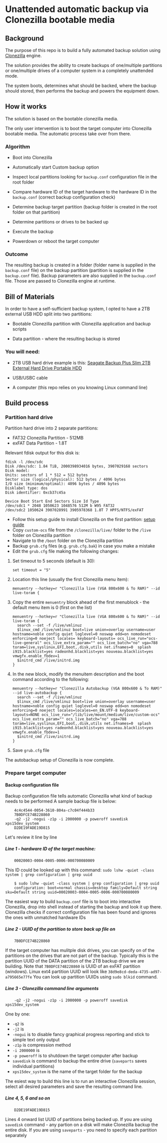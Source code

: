 
# Unattended automatic backup via Clonezilla bootable media

## Background

The purpose of this repo is to build a fully automated backup solution using [Clonezilla](https://clonezilla.org/) engine.

The solution provides the ability to create backups of one/multiple partitions or one/multiple drives of a computer system in a completely unattended mode.

The system boots, determines what should be backed, where the backup should stored, then performs the backup and powers the equipment down.

## How it works

The solution is based on the bootable clonezilla media.

The only user intervention is to boot the target computer into Clonezilla bootable media. The automatic process take over from there.

  

### Algorithm

- Boot into Clonezilla

- Automatically start Custom backup option

- Inspect local partitions looking for `backup.conf` configuration file in the root folder

- Compare hardware ID of the target hardware to the hardware ID in the `backup.conf` (correct backup configuration check)

- Determine backup target partition (backup folder is created in the root folder on that partition)

- Determine partitions or drives to be backed up

- Execute the backup

- Powerdown or reboot the target computer

### Outcome

The resulting backup is created in a folder (folder name is supplied in the `backup.conf` file) on the backup partition (partition is supplied in the `backup.conf` file). Backup parameters are also supplied in the `backup.conf` file. Those are passed to Clonezilla engine at runtime.


## Bill of Materials

In order to have a self-sufficient backup system, I opted to have a 2TB external USB HDD split into two partitions:

  

- Bootable Clonezilla partition with Clonezilla application and backup scripts

- Data partition - where the resulting backup is stored

  

### You will need:

- 2TB USB hard drive example is this: [Seagate Backup Plus Slim 2TB External Hard Drive Portable HDD](https://www.amazon.com/gp/product/B00FRHTTJE)

- USB/USBC cable

- A computer (this repo relies on you knowing Linux command line)

  

## Build process

  

### Partition hard drive

Partition hard drive into 2 separate partitions:
- FAT32 Clonezilla Partition - 512MB
- exFAT Data Partition - 1.8T

Relevant fdisk output for this disk is:

    fdisk -l /dev/sdc
    Disk /dev/sdc: 1.84 TiB, 2000398934016 bytes, 3907029168 sectors
    Disk model:
    Units: sectors of 1 * 512 = 512 bytes
    Sector size (logical/physical): 512 bytes / 4096 bytes
    I/O size (minimum/optimal): 4096 bytes / 4096 bytes
    Disklabel type: dos
    Disk identifier: 0xcb37c45a
      
    Device Boot Start End Sectors Size Id Type
    /dev/sdc1 * 2048 1050623 1048576 512M b W95 FAT32
    /dev/sdc2 1050624 3907028991 3905978368 1.8T 7 HPFS/NTFS/exFAT

- Follow this setup guide to install Clonezilla on the first partition: [setup guide](https://clonezilla.org/liveusb.php)
- Copy `custom-ocs` file from the `/clonezilla/live/` folder to the `/live` folder on Clonezilla partition
- Navigate to the `/boot` folder on the Clonezilla partition
- Backup `grub.cfg` files (e.g. `grub.cfg.bak`) in case you make a mistake
- Edit the `grub.cfg` file making the following changes:

 1. Set timeout to 5 seconds (default is 30):

		set timeout = "5"

 2. Location this line (usually the first Clonezilla menu item):

		menuentry --hotkey=r "Clonezilla live (VGA 800x600 & To RAM)" --id live-toram {

 3. Copy the entire `menuentry` block ahead of the first menublock - the default menu item is 0 (first on the list)

		menuentry --hotkey=r "Clonezilla live (VGA 800x600 & To RAM)" --id live-toram {
		  search --set -f /live/vmlinuz
		  $linux_cmd /live/vmlinuz boot=live union=overlay username=user hostname=noble config quiet loglevel=0 noswap edd=on nomodeset enforcing=0 noeject locales= keyboard-layouts= ocs_live_run="ocs-live-general" ocs_live_extra_param="" ocs_live_batch="no" vga=788 toram=live,syslinux,EFI,boot,.disk,utils net.ifnames=0  splash i915.blacklist=yes radeonhd.blacklist=yes nouveau.blacklist=yes vmwgfx.enable_fbdev=1
		  $initrd_cmd /live/initrd.img
		}

 4. In the new block, modify the menuitem description and the boot command according to the following:

		menuentry --hotkey=r "Clonezilla Autobackup (VGA 800x600 & To RAM)" --id live-autobackup {
		  search --set -f /live/vmlinuz
		  $linux_cmd /live/vmlinuz boot=live union=overlay username=user hostname=noble config quiet loglevel=0 noswap edd=on nomodeset enforcing=0 noeject locales=locales=en_EN.UTF-8 keyboard-layouts=NONE ocs_live_run="/lib/live/mount/medium/live/custom-ocs" ocs_live_extra_param="" ocs_live_batch="no" vga=788 toram=live,syslinux,EFI,boot,.disk,utils net.ifnames=0  splash i915.blacklist=yes radeonhd.blacklist=yes nouveau.blacklist=yes vmwgfx.enable_fbdev=1
		  $initrd_cmd /live/initrd.img
		}

 5. Save `grub.cfg` file

The autobackup setup of Clonezilla is now complete.

### Prepare target computer

#### Backup configuration file
Backup configuration file tells automatic Clonezilla what kind of backup needs to be performed
A sample backup file is below:

		4c4c4544-0054-3610-804a-c7c04f444b33
		7B0DFCE74B228860
		-q2 -j2 -nogui -z1p -i 2000000 -p poweroff savedisk xps15dev_system
		D2DE19FADE19D815
 
Let's review it line by line

##### Line 1 - hardware ID of the target machine:

		00020003-0004-0005-0006-000700080009

This ID could be looked up with this command: `sudo lshw -quiet -class system | grep configuration | grep uuid`

		$ sudo lshw -quiet -class system | grep configuration | grep uuid
		configuration: boot=normal chassis=desktop family=Default string sku=Default string uuid=00020003-0004-0005-0006-000700080009


The easiest way to build `backup.conf` file is to boot into interactive Clonezilla, drop into shell instead of starting the backup and look it up there. 
Clonezilla checks if correct configuration file has been found and ignores the ones with unmatched hardware IDs


##### Line 2 - UUID of the partition to store back up file on

		7B0DFCE74B228860

If the target computer has mulitple disk drives, you can specify on of the partitions on the drives that are not part of the backup.
Typically this is the partition UUID of the DATA partition of the 2TB backup drive we are building.
Note that `7B0DFCE74B228860` is UUID of an exFAT partition (windows). Linux ext4 partition UUID will look like `38d9e8cd-deda-4735-ad97-a795665e77fe`
You can look up partition UUIDs using `sudo blkid` command.


##### Line 3 - Clonezilla command line arguments

		-q2 -j2 -nogui -z1p -i 2000000 -p poweroff savedisk xps15dev_system

One by one:

- `-q2` is
- `-j2` is
- `-nogui` is to disable fancy graphical progress reporting and stick to simple text only output
- `-z1p` is compression method
- `-i 2000000` is
- `-p poweroff` is to shutdown the target computer after backup
- `savedisk` is command to backup the entire drive (`saveparts` saves individual partitions)
- `xps15dev_system` is the name of the target folder for the backup

The esiest way to build this line is to run an interactive Clonezilla session, select all desired parameters and save the resulting command line.

##### Line 4, 5, 6 and so on

		D2DE19FADE19D815

Lines 4 onward list UUID of partitions being backed up. 
If you are using `savedisk` command - any partion on a disk will make Clonezilla backup the entire disk.
If you are using `saveparts` - you need to specify each partition separately
